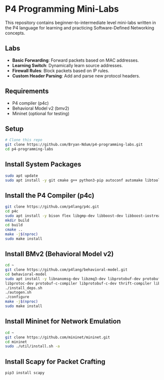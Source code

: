 # P4 Programming Mini-Labs

This repository contains beginner-to-intermediate level mini-labs written in the P4 language for learning and practicing Software-Defined Networking concepts.

## Labs

- **Basic Forwarding**: Forward packets based on MAC addresses.
- **Learning Switch**: Dynamically learn source addresses.
- **Firewall Rules**: Block packets based on IP rules.
- **Custom Header Parsing**: Add and parse new protocol headers.

## Requirements
- P4 compiler (p4c)
- Behavioral Model v2 (bmv2)
- Mininet (optional for testing)

## Setup
```bash
# Clone this repo
git clone https://github.com/Bryan-Ndum/p4-programming-labs.git
cd p4-programming-labs

```
## Install System Packages
```bash
sudo apt update
sudo apt install -y git cmake g++ python3-pip autoconf automake libtool libssl-dev

```
## Install the P4 Compiler (p4c)
```bash
git clone https://github.com/p4lang/p4c.git
cd p4c
sudo apt install -y bison flex libgmp-dev libboost-dev libboost-iostreams-dev libboost-graph-dev llvm-dev libgc-dev
mkdir build
cd build
cmake ..
make -j$(nproc)
sudo make install
```
## Install BMv2 (Behavioral Model v2)
```bash
cd ~
git clone https://github.com/p4lang/behavioral-model.git
cd behavioral-model
sudo apt install -y libnanomsg-dev libzmq3-dev libprotobuf-dev protobuf-compiler \
libprotoc-dev protobuf-c-compiler libprotobuf-c-dev thrift-compiler libthrift-dev
./install_deps.sh
./autogen.sh
./configure
make -j$(nproc)
sudo make install
```

## Install Mininet for Network Emulation

```bash
cd ~
git clone https://github.com/mininet/mininet.git
cd mininet
sudo ./util/install.sh -a
```

## Install Scapy for Packet Crafting 
```bash
pip3 install scapy
```














